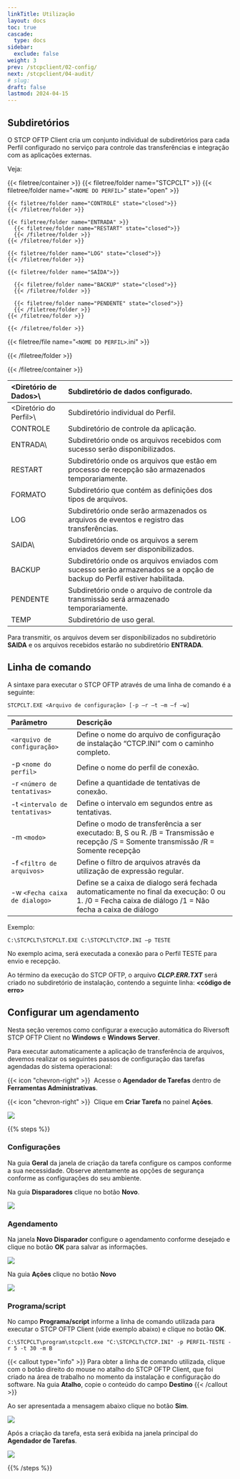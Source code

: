 ```yaml
---
linkTitle: Utilização
layout: docs
toc: true
cascade:
  type: docs
sidebar:
  exclude: false
weight: 3
prev: /stcpclient/02-config/
next: /stcpclient/04-audit/
# slug:
draft: false
lastmod: 2024-04-15
---
```

## Subdiretórios

O STCP OFTP Client cria um conjunto individual de subdiretórios para cada Perfil configurado no serviço para controle das transferências e integração com as aplicações externas.

Veja:

{{< filetree/container >}}
  {{< filetree/folder name="STCPCLT" >}}
    {{< filetree/folder name="`<NOME DO PERFIL>`" state="open" >}}

    {{< filetree/folder name="CONTROLE" state="closed">}}
    {{< /filetree/folder >}}

    {{< filetree/folder name="ENTRADA" >}}
      {{< filetree/folder name="RESTART" state="closed">}}
      {{< /filetree/folder >}}
    {{< /filetree/folder >}}

    {{< filetree/folder name="LOG" state="closed">}}
    {{< /filetree/folder >}}

    {{< filetree/folder name="SAÍDA">}}

      {{< filetree/folder name="BACKUP" state="closed">}}
      {{< /filetree/folder >}}

      {{< filetree/folder name="PENDENTE" state="closed">}}
      {{< /filetree/folder >}}
    {{< /filetree/folder >}}

    {{< /filetree/folder >}}

  {{< filetree/file name="`<NOME DO PERFIL>`.ini" >}}

  {{< /filetree/folder >}}

{{< /filetree/container >}}

<Diretório de Dados>\ | Subdiretório de dados configurado.
:----------------     | :-----------
<Diretório do Perfil>\ | Subdiretório individual do Perfil.
CONTROLE              | Subdiretório de controle da aplicação.
ENTRADA\              | Subdiretório onde os arquivos recebidos com sucesso serão disponibilizados.
RESTART               | Subdiretório onde os arquivos que estão em processo de recepção são armazenados temporariamente.
FORMATO               | Subdiretório que contém as definições dos tipos de arquivos.
LOG                   | Subdiretório onde serão armazenados os arquivos de eventos e registro das transferências.
SAIDA\                | Subdiretório onde os arquivos a serem enviados devem ser disponibilizados.
BACKUP                | Subdiretório onde os arquivos enviados com sucesso serão armazenados se a opção de backup do Perfil estiver habilitada.
PENDENTE              | Subdiretório onde o arquivo de controle da transmissão será armazenado temporariamente.
TEMP                  | Subdiretório de uso geral.

Para transmitir, os arquivos devem ser disponibilizados no subdiretório **SAIDA** e os arquivos recebidos estarão no subdiretório **ENTRADA**.

## Linha de comando

A sintaxe para executar o STCP OFTP através de uma linha de comando é a seguinte:

```
STCPCLT.EXE <Arquivo de configuração> [-p –r –t –m –f –w]
```
Parâmetro | Descrição
:-----    | :----
`<arquivo de configuração>`| Define o nome do arquivo de configuração de instalação “CTCP.INI” com o caminho completo.
-p `<nome do perfil>`      | Define o nome do perfil de conexão.
-r `<número de tentativas>`| Define a quantidade de tentativas de conexão.
-t `<intervalo de tentativas>`| Define o intervalo em segundos entre as tentativas.
-m `<modo>` | Define o modo de transferência a ser executado: B, S ou R. /B = Transmissão e recepção /S = Somente transmissão /R = Somente recepção
-f `<filtro de arquivos>`| Define o filtro de arquivos através da utilização de expressão regular.
-w `<Fecha caixa de dialogo>`| Define se a caixa de dialogo será fechada automaticamente no final da execução: 0 ou 1. /0 = Fecha caixa de diálogo /1 = Não fecha a caixa de diálogo

Exemplo:

```pshell
C:\STCPCLT\STCPCLT.EXE C:\STCPCLT\CTCP.INI –p TESTE
```
No exemplo acima, será executada a conexão para o Perfil TESTE para envio e recepção.

Ao término da execução do STCP OFTP, o arquivo _**CLCP.ERR.TXT**_ será criado no subdiretório de instalação, contendo a seguinte linha:
**<código de erro>**

## Configurar um agendamento

Nesta seção veremos como configurar a execução automática do Riversoft STCP OFTP Client no **Windows** e **Windows Server**.

Para executar automaticamente a aplicação de transferência de arquivos, devemos realizar os seguintes passos de configuração das tarefas agendadas do sistema operacional:

{{< icon "chevron-right" >}}&nbsp; Acesse o **Agendador de Tarefas** dentro de **Ferramentas Administrativas**.

{{< icon "chevron-right" >}}&nbsp; Clique em **Criar Tarefa** no painel **Ações**.

![](img/clt-agenda-01.png)

{{% steps %}}

### Configurações

Na guia **Geral** da janela de criação da tarefa configure os campos conforme a sua necessidade. Observe atentamente as opções de segurança conforme as configurações do seu ambiente.

Na guia **Disparadores** clique no botão **Novo**.

![](img/clt-agenda-02.png)

### Agendamento

Na janela **Novo Disparador** configure o agendamento conforme desejado e clique no botão **OK** para salvar as informações.

![](img/clt-agenda-03.png)

Na guia **Ações** clique no botão **Novo**

![](img/clt-agenda-04.png)

### Programa/script

No campo **Programa/script** informe a linha de comando utilizada para executar o STCP OFTP Client (vide exemplo abaixo) e clique no botão **OK**.

```
C:\STCPCLT\program\stcpclt.exe "C:\STCPCLT\CTCP.INI" -p PERFIL-TESTE -r 5 -t 30 -m B
```

{{< callout type="info" >}}
  Para obter a linha de comando utilizada, clique com o botão direito do mouse
  no atalho do STCP OFTP Client, que foi criado na área de trabalho no momento
  da instalação e configuração do software. Na guia **Atalho**, copie o conteúdo
  do campo **Destino**
{{< /callout >}}

Ao ser apresentada a mensagem abaixo clique no botão **Sim**.

![](img/clt-agenda-06.png)

Após a criação da tarefa, esta será exibida na janela principal do **Agendador de Tarefas**.

![](img/clt-agenda-07.png)

{{% /steps %}}


